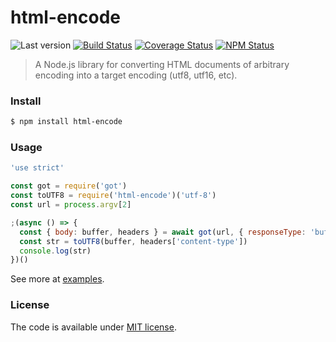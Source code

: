 # html-encode

![Last version](https://img.shields.io/github/tag/Kikobeats/html-encode.svg?style=flat-square)
[![Build Status](https://img.shields.io/travis/Kikobeats/html-encode/master.svg?style=flat-square)](https://travis-ci.org/Kikobeats/html-encode)
[![Coverage Status](https://img.shields.io/coveralls/Kikobeats/html-encode.svg?style=flat-square)](https://coveralls.io/github/Kikobeats/html-encode)
[![NPM Status](https://img.shields.io/npm/dm/html-encode.svg?style=flat-square)](https://www.npmjs.org/package/html-encode)

> A Node.js library for converting HTML documents of arbitrary encoding into a target encoding (utf8, utf16, etc).

### Install

```bash
$ npm install html-encode
```

### Usage

```js
'use strict'

const got = require('got')
const toUTF8 = require('html-encode')('utf-8')
const url = process.argv[2]

;(async () => {
  const { body: buffer, headers } = await got(url, { responseType: 'buffer' })
  const str = toUTF8(buffer, headers['content-type'])
  console.log(str)
})()
```

See more at [examples](/examples).

### License

The code is available under [MIT license](LICENSE).

